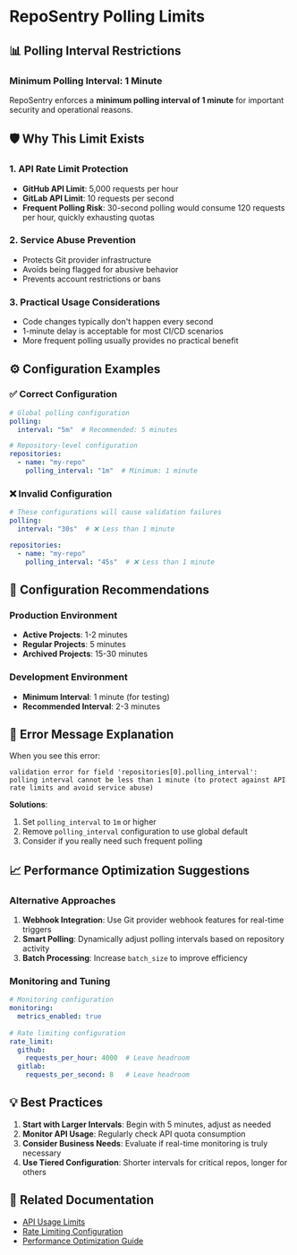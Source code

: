 # RepoSentry Polling Limits

## 📊 Polling Interval Restrictions

### Minimum Polling Interval: 1 Minute

RepoSentry enforces a **minimum polling interval of 1 minute** for important security and operational reasons.

## 🛡️ Why This Limit Exists

### 1. API Rate Limit Protection
- **GitHub API Limit**: 5,000 requests per hour
- **GitLab API Limit**: 10 requests per second
- **Frequent Polling Risk**: 30-second polling would consume 120 requests per hour, quickly exhausting quotas

### 2. Service Abuse Prevention
- Protects Git provider infrastructure
- Avoids being flagged for abusive behavior
- Prevents account restrictions or bans

### 3. Practical Usage Considerations
- Code changes typically don't happen every second
- 1-minute delay is acceptable for most CI/CD scenarios
- More frequent polling usually provides no practical benefit

## ⚙️ Configuration Examples

### ✅ Correct Configuration
```yaml
# Global polling configuration
polling:
  interval: "5m"  # Recommended: 5 minutes

# Repository-level configuration
repositories:
  - name: "my-repo"
    polling_interval: "1m"  # Minimum: 1 minute
```

### ❌ Invalid Configuration
```yaml
# These configurations will cause validation failures
polling:
  interval: "30s"  # ❌ Less than 1 minute

repositories:
  - name: "my-repo"
    polling_interval: "45s"  # ❌ Less than 1 minute
```

## 🔧 Configuration Recommendations

### Production Environment
- **Active Projects**: 1-2 minutes
- **Regular Projects**: 5 minutes
- **Archived Projects**: 15-30 minutes

### Development Environment
- **Minimum Interval**: 1 minute (for testing)
- **Recommended Interval**: 2-3 minutes

## 🚨 Error Message Explanation

When you see this error:
```
validation error for field 'repositories[0].polling_interval': 
polling interval cannot be less than 1 minute (to protect against API rate limits and avoid service abuse)
```

**Solutions**:
1. Set `polling_interval` to `1m` or higher
2. Remove `polling_interval` configuration to use global default
3. Consider if you really need such frequent polling

## 📈 Performance Optimization Suggestions

### Alternative Approaches
1. **Webhook Integration**: Use Git provider webhook features for real-time triggers
2. **Smart Polling**: Dynamically adjust polling intervals based on repository activity
3. **Batch Processing**: Increase `batch_size` to improve efficiency

### Monitoring and Tuning
```yaml
# Monitoring configuration
monitoring:
  metrics_enabled: true
  
# Rate limiting configuration
rate_limit:
  github:
    requests_per_hour: 4000  # Leave headroom
  gitlab:
    requests_per_second: 8   # Leave headroom
```

## 💡 Best Practices

1. **Start with Larger Intervals**: Begin with 5 minutes, adjust as needed
2. **Monitor API Usage**: Regularly check API quota consumption
3. **Consider Business Needs**: Evaluate if real-time monitoring is truly necessary
4. **Use Tiered Configuration**: Shorter intervals for critical repos, longer for others

## 🔗 Related Documentation

- [API Usage Limits](API_LIMITS.md)
- [Rate Limiting Configuration](RATE_LIMITING.md)
- [Performance Optimization Guide](PERFORMANCE.md)


